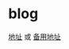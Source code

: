 # blog

<a href="https://blog.liquewu.cf" target="_blank">地址</a>
或
<a href="https://blog.liquewu.tk" target="_blank">备用地址</a>
